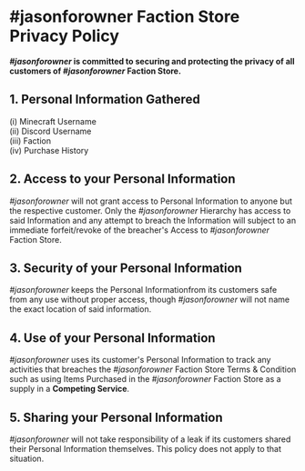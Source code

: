 <!-- thanks tim! -->

# #jasonforowner Faction Store Privacy Policy

***#jasonforowner* is committed to securing and protecting the privacy of all customers of *#jasonforowner* Faction Store.**

<!-- what we do:
    - get mc and dc Username
    - throw them onto a google sheets
    but we dont allow other people to just get the info (because that's very bad and we are good)
 -->

## 1. Personal Information Gathered
(i)     Minecraft Username <br/>
(ii)    Discord Username <br/>
(iii)   Faction <br/>
(iv)    Purchase History <br/>

## 2. Access to your Personal Information
*#jasonforowner* will not grant access to Personal Information to anyone but the respective customer. Only the *#jasonforowner* Hierarchy has access to said Information and any attempt to breach the Information will subject to an immediate forfeit/revoke of the breacher's Access to *#jasonforowner* Faction Store.

## 3. Security of your Personal Information
*#jasonforowner* keeps the Personal Informationfrom its customers safe from any use without proper access, though *#jasonforowner* will not name the exact location of said information.

## 4. Use of your Personal Information
*#jasonforowner* uses its customer's Personal Information to track any activities that breaches the *#jasonforowner* Faction Store Terms & Condition such as using Items Purchased in the *#jasonforowner* Faction Store as a supply in a **Competing Service**. 

## 5. Sharing your Personal Information
*#jasonforowner* will not take responsibility of a leak if its customers shared their Personal Information themselves. This policy does not apply to that situation.


